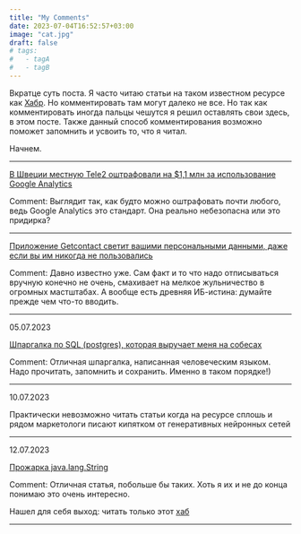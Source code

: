 ```yaml
---
title: "My Comments"
date: 2023-07-04T16:52:57+03:00
image: "cat.jpg"
draft: false
# tags:
#   - tagA
#   - tagB
---
```



Вкратце суть поста.
Я часто читаю статьи на таком известном ресурсе как [Хабр](https://habr.com). Но комментировать там могут далеко не все.
Но так как комментировать иногда пальцы чешутся я решил оставлять свои здесь, в этом посте.
Также данный способ комментирования возможно поможет запомнить и усвоить то, что я читал.

Начнем.

***

[В Швеции местную Tele2 оштрафовали на $1,1 млн за использование Google Analytics](https://habr.com/ru/news/745890/)
 
Comment: Выглядит так, как будто можно оштрафовать почти любого, ведь Google Analytics это стандарт.
Она реально небезопасна или это придирка?

***

[Приложение Getcontact светит вашими персональными данными, даже если вы им никогда не пользовались](https://habr.com/ru/articles/745688/)

Comment: Давно известно уже. Сам факт и то что надо отписываться вручную конечно не очень, смахивает на мелкое жульничество в огромных мастштабах.
А вообще есть древняя ИБ-истина: думайте прежде чем что-то вводить.

***

05.07.2023

[Шпаргалка по SQL (postgres), которая выручает меня на собесах](https://habr.com/ru/articles/745948/)

Comment: Отличная шпаргалка, написанная человеческим языком. Надо прочитать, запомнить и сохранить. Именно в таком порядке!)

***

10.07.2023

Практически невозможно читать статьи когда на ресурсе сплошь и рядом маркетологи писают кипятком от генеративных нейронных сетей

***

12.07.2023

[Прожарка java.lang.String](https://habr.com/ru/companies/bar/articles/747528/)

Comment: Отличная статья, побольше бы таких. Хоть я их и не до конца понимаю это очень интересно.

Нашел для себя выход: читать только этот [хаб](https://habr.com/ru/hub/java/)
***